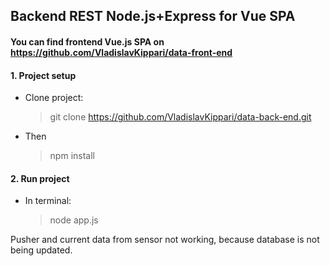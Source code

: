 ## Backend REST Node.js+Express for Vue SPA
#### You can find frontend Vue.js SPA on  https://github.com/VladislavKippari/data-front-end
#### 1. Project setup
* Clone project:
  > git clone https://github.com/VladislavKippari/data-back-end.git
* Then
  > npm install
#### 2. Run project
* In terminal:
  > node app.js

Pusher and current data from sensor not working, because database is not being updated.

